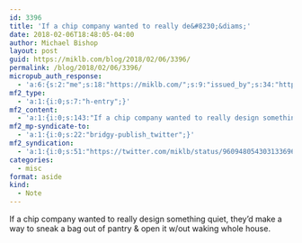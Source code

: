 ```yaml
---
id: 3396
title: 'If a chip company wanted to really de&#8230;&diams;'
date: 2018-02-06T18:48:05-04:00
author: Michael Bishop
layout: post
guid: https://miklb.com/blog/2018/02/06/3396/
permalink: /blog/2018/02/06/3396/
micropub_auth_response:
  - 'a:6:{s:2:"me";s:18:"https://miklb.com/";s:9:"issued_by";s:34:"https://tokens.indieauth.com/token";s:9:"client_id";s:21:"https://quill.p3k.io/";s:9:"issued_at";s:10:"1515785966";s:5:"scope";s:13:"create update";s:5:"nonce";s:10:"1033266350";}'
mf2_type:
  - 'a:1:{i:0;s:7:"h-entry";}'
mf2_content:
  - 'a:1:{i:0;s:143:"If a chip company wanted to really design something quiet, they’d make a way to sneak a bag out of pantry & open it w/out waking whole house.";}'
mf2_mp-syndicate-to:
  - 'a:1:{i:0;s:22:"bridgy-publish_twitter";}'
mf2_syndication:
  - 'a:1:{i:0;s:51:"https://twitter.com/miklb/status/960948054303133696";}'
categories:
  - misc
format: aside
kind:
  - Note
---
```

<div class="e-content">
If a chip company wanted to really design something quiet, they’d make a way to sneak a bag out of pantry &amp; open it w/out waking whole house.
</div>